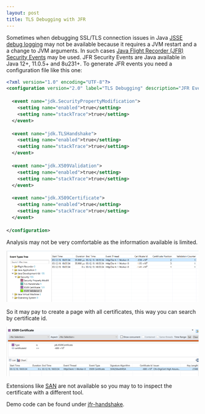 ```yaml
---
layout: post
title: TLS Debugging with JFR
---
```


Sometimes when debugging SSL/TLS connection issues in Java [JSSE debug logging](https://docs.oracle.com/en/java/javase/11/security/java-secure-socket-extension-jsse-reference-guide.html#GUID-31B7E142-B874-46E9-8DD0-4E18EC0EB2CF) may not be available because it requires a JVM restart and a a change to JVM arguments. In such cases [Java Flight Recorder (JFR) Security Events](https://bugs.openjdk.java.net/browse/JDK-8148188) may be used. JFR Security Events are Java available in Java 12+, 11.0.5+ and 8u231+. To generate JFR events you need a configuration file like this one: 


```xml
<?xml version="1.0" encoding="UTF-8"?>
<configuration version="2.0" label="TLS Debugging" description="JFR Events for TLS debugging" provider="marschall.github.io">

  <event name="jdk.SecurityPropertyModification">
    <setting name="enabled">true</setting>
    <setting name="stackTrace">true</setting>
  </event>

  <event name="jdk.TLSHandshake">
    <setting name="enabled">true</setting>
    <setting name="stackTrace">true</setting>
  </event>

  <event name="jdk.X509Validation">
    <setting name="enabled">true</setting>
    <setting name="stackTrace">true</setting>
  </event>

  <event name="jdk.X509Certificate">
    <setting name="enabled">true</setting>
    <setting name="stackTrace">true</setting>
  </event>

</configuration>
```

Analysis may not be very comfortable as the information available is limited.

![all JFR TLS events](/img/2019-12-04-tls-debugging-with-jfr/all_events.png)

So it may pay to create a page with all certificates, this way you can search by certificate id.

![page with certificate events](/img/2019-12-04-tls-debugging-with-jfr/page_with_certificates.png)

Extensions like [SAN](https://en.wikipedia.org/wiki/Subject_Alternative_Name) are not available so you may to to inspect the certificate with a different tool.

Demo code can be found under [jfr-handshake](https://github.com/marschall/jfr-handshake).
